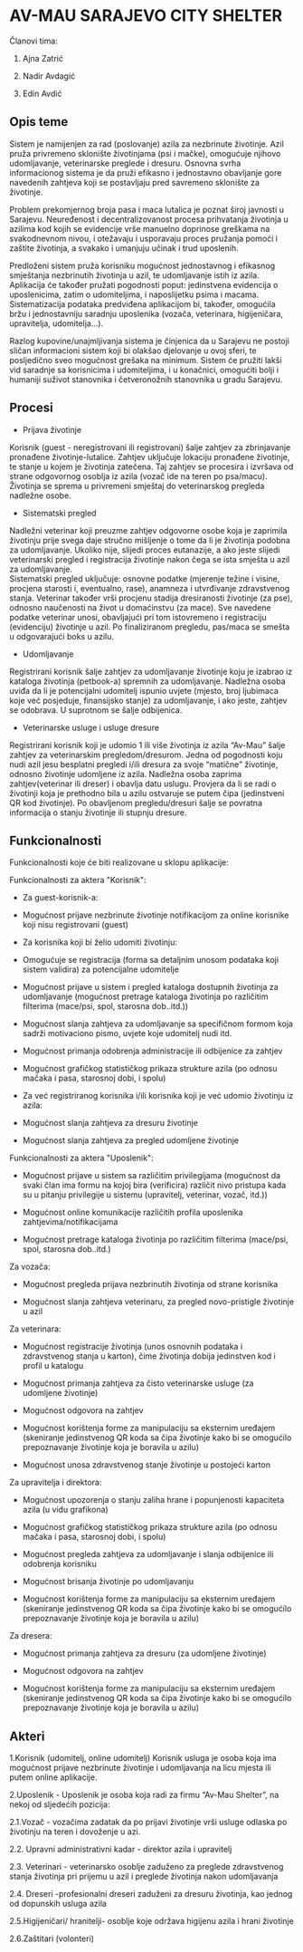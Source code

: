﻿# AV-MAU SARAJEVO CITY SHELTER



Članovi tima:

1. Ajna Zatrić

2. Nadir Avdagić

3. Edin Avdić



## Opis teme


Sistem je namijenjen za rad (poslovanje) azila za nezbrinute životinje.
 Azil pruža privremeno sklonište životinjama (psi i mačke), omogućuje njihovo udomljavanje, veterinarske preglede i dresuru.
 Osnovna svrha informacionog sistema je da pruži efikasno i jednostavno obavljanje gore
 navedenih zahtjeva koji se postavljaju pred savremeno sklonište za životinje.


Problem prekomjernog broja  pasa i maca lutalica je poznat široj javnosti u Sarajevu.
 Neuređenost i decentralizovanost procesa prihvatanja životinja u azilima kod kojih se
 evidencije vrše manuelno doprinose greškama na svakodnevnom nivou,
 i otežavaju i usporavaju proces pružanja pomoći i zaštite životinja,
 a svakako i umanjuju učinak i trud uposlenih.

Predloženi sistem pruža korisniku mogućnost jednostavnog i efikasnog
 smještanja nezbrinutih životinja u azil, te udomljavanje istih iz azila. 
Aplikacija će također pružati pogodnosti poput: jedinstvena evidencija o uposlenicima,
 zatim o udomiteljima, i naposlijetku psima i macama.
 Sistematizacija podataka predviđena aplikacijom bi, također,
 omogućila bržu i jednostavniju saradnju uposlenika (vozača, veterinara, higijeničara, upravitelja,  udomitelja...).


Razlog kupovine/unajmljivanja sistema je činjenica da u Sarajevu  ne postoji sličan informacioni sistem koji
 bi olakšao djelovanje u ovoj sferi,
  te posljedično sveo mogućnost grešaka na minimum.
 Sistem će pružiti lakši vid saradnje sa korisnicima i udomiteljima,
 i u konačnici, omogućiti bolji i humaniji suživot stanovnika i četveronožnih
 stanovnika u gradu Sarajevu.



## Procesi



- Prijava životinje

Korisnik (guest - neregistrovani ili registrovani) šalje zahtjev za zbrinjavanje pronađene životinje-lutalice.
 Zahtjev uključuje lokaciju pronađene životinje, te stanje u kojem je životinja zatečena.
 Taj zahtjev se procesira i izvršava od strane odgovornog
 osoblja iz azila (vozač ide na teren po psa/macu).
 Životinja se sprema u privremeni smještaj do veterinarskog pregleda nadležne osobe.




- Sistematski pregled

Nadležni veterinar koji preuzme zahtjev odgovorne osobe koja je zaprimila životinju
 prije svega daje  stručno mišljenje o tome da li je životinja podobna za udomljavanje.
 Ukoliko nije, slijedi proces eutanazije, a ako jeste slijedi veterinarski pregled
 i registracija životinje nakon čega se  ista smješta  u azil za udomljavanje.  
Sistematski pregled uključuje: 
osnovne podatke (mjerenje težine i visine, procjena starosti i, eventualno, rase),
anamneza i utvrđivanje zdravstvenog stanja. 
Veterinar također vrši procjenu stadija dresiranosti životinje (za pse), 
odnosno naučenosti na život u domaćinstvu (za mace).
Sve navedene podatke veterinar unosi, obavljajući
 pri tom istovremeno i registraciju (evidenciju) životinje u azil. 
Po finaliziranom pregledu, pas/maca se smešta u odgovarajući boks u azilu.




- Udomljavanje 

Registrirani korisnik šalje zahtjev za udomljavanje životinje koju je izabrao iz
 kataloga životinja (petbook-a) spremnih za udomljavanje.
 Nadležna osoba uviđa da li je potencijalni udomitelj 
ispunio uvjete (mjesto, broj ljubimaca koje već posjeduje, finansijsko stanje) za
 udomljavanje, i ako jeste, zahtjev se odobrava. U suprotnom se šalje odbijenica.




- Veterinarske usluge i usluge dresure
 
Registrirani korisnik koji je udomio 1 ili više životinja iz azila “Av-Mau” šalje
 zahtjev za veterinarskim pregledom/dresurom. 
Jedna od pogodnosti koju nudi azil jesu besplatni pregledi i/ili dresura za 
svoje “matične” životinje, odnosno životinje udomljene iz azila.
 Nadležna osoba zaprima zahtjev(veterinar ili dreser) i obavlja datu uslugu.
 Provjera da li se radi o životinji koja je prethodno bila u azilu ostvaruje se 
putem čipa (jedinstveni QR kod životinje).
 Po obavljenom pregledu/dresuri šalje se povratna informacija
 o stanju životinje ili stupnju dresure.



## Funkcionalnosti



Funkcionalnosti koje će biti realizovane u sklopu aplikacije:


Funkcionalnosti za aktera "Korisnik":

- Za guest-korisnik-a:

- Mogućnost prijave nezbrinute životinje notifikacijom za online korisnike koji nisu registrovani (guest)


- Za korisnika koji bi želio udomiti životinju: 

 - Omogućuje se registracija (forma sa detaljnim unosom podataka koji sistem validira) za potencijalne udomitelje

 - Mogućnost prijave u sistem i pregled kataloga dostupnih životinja za udomljavanje (mogućnost pretrage kataloga životinja po različitim filterima (mace/psi, spol, starosna dob..itd.))
 
 - Mogućnost slanja zahtjeva za udomljavanje sa specifičnom formom koja sadrži motivaciono pismo, uvjete koje udomitelj nudi itd.
 
 - Mogućnost primanja odobrenja administracije ili odbijenice za zahtjev
 
 - Mogućnost grafičkog statističkog prikaza strukture azila (po odnosu mačaka i pasa, starosnoj dobi, i spolu)
 
 
- Za već registriranog korisnika i/ili korisnika koji je već udomio životinju iz azila:

- Mogućnost slanja zahtjeva za dresuru životinje

- Mogućnost slanja zahtjeva za pregled udomljene životinje
 
 

Funkcionalnosti za aktera "Uposlenik":


- Mogućnost prijave u sistem sa različitim privilegijama (mogućnost da svaki član ima formu na kojoj bira (verificira) različit nivo pristupa kada su u pitanju privilegije u sistemu (upravitelj, veterinar, vozač, itd.))

- Mogućnost online komunikacije različitih profila uposlenika zahtjevima/notifikacijama

- Mogućnost pretrage kataloga životinja po različitim filterima (mace/psi, spol, starosna dob..itd.)


Za vozača:
- Mogućnost pregleda prijava nezbrinutih životinja od strane korisnika

- Mogućnost slanja zahtjeva veterinaru, za pregled novo-pristigle životinje u azil

Za veterinara:
- Mogućnost registracije životinja (unos osnovnih podataka i zdravstvenog stanja u karton), čime životinja dobija jedinstven kod i profil u katalogu

- Mogućnost primanja zahtjeva za čisto veterinarske usluge (za udomljene životinje)

- Mogućnost odgovora na zahtjev

- Mogućnost korištenja forme za manipulaciju sa eksternim uređajem (skeniranje jedinstvenog QR koda sa čipa životinje kako bi se omogućilo prepoznavanje životinje koja je boravila u azilu)

- Mogućnost unosa zdravstvenog stanje životinje u postojeći karton 



Za upravitelja i direktora:
- Mogućnost upozorenja o stanju zaliha hrane i popunjenosti kapaciteta azila (u vidu grafikona)

- Mogućnost grafičkog statističkog prikaza strukture azila (po odnosu mačaka i pasa, starosnoj dobi, i spolu)

- Mogućnost pregleda zahtjeva za udomljavanje i slanja odbijenice ili odobrenja korisniku

- Mogućnost brisanja životinje po udomljavanju

- Mogućnost korištenja forme za manipulaciju sa eksternim uređajem (skeniranje jedinstvenog QR koda sa čipa životinje kako bi se omogućilo prepoznavanje životinje koja je boravila u azilu)


Za dresera:
- Mogućnost primanja zahtjeva za dresuru  (za udomljene životinje)

- Mogućnost odgovora na zahtjev

- Mogućnost korištenja forme za manipulaciju sa eksternim uređajem (skeniranje jedinstvenog QR koda sa čipa životinje kako bi se omogućilo prepoznavanje životinje koja je boravila u azilu)



## Akteri


1.Korisnik (udomitelj, online udomitelj)
Korisnik usluga je osoba koja ima mogućnost prijave nezbrinute životinje i udomljavanja na licu mjesta ili putem online aplikacije. 


2.Uposlenik - Uposlenik je osoba koja radi za firmu “Av-Mau Shelter”, na nekoj od sljedećih pozicija:

2.1.Vozač - vozačima zadatak da po prijavi životinje vrši usluge odlaska po životinju na teren i dovoženje u azi.

2.2. Upravni administrativni kadar - direktor azila i upravitelj

2.3. Veterinari - veterinarsko osoblje zaduženo za preglede zdravstvenog stanja životinja pri prijemu u azil i preglede životinja nakon udomljavanja

2.4. Dreseri -profesionalni dreseri zaduženi za dresuru životinja, kao jednog od dopunskih usluga azila

2.5.Higijeničari/ hranitelji- osoblje koje održava higijenu azila i hrani životinje

2.6.Zaštitari (volonteri)
